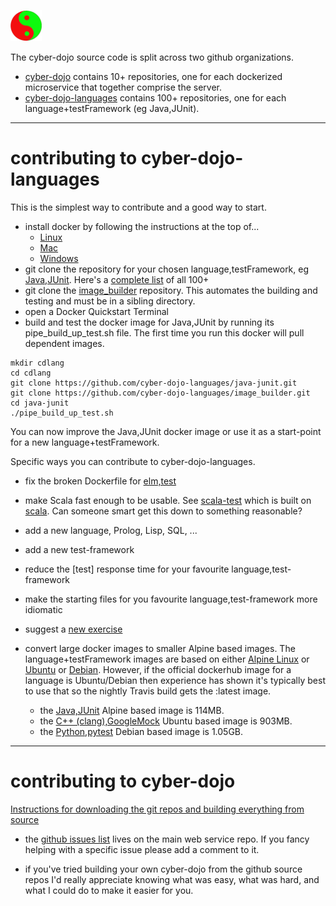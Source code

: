 
<img src="https://raw.githubusercontent.com/cyber-dojo/nginx/master/images/home_page_logo.png"
alt="cyber-dojo yin/yang logo" width="50px" height="50px"/>

The cyber-dojo source code is split across two github organizations.
- [cyber-dojo](https://github.com/cyber-dojo) contains 10+ repositories, one for
each dockerized microservice that together comprise the server.
- [cyber-dojo-languages](https://github.com/cyber-dojo-languages) contains 100+
repositories, one for each language+testFramework (eg Java,JUnit).

- - - -

# contributing to cyber-dojo-languages
This is the simplest way to contribute and a good way to start.
- install docker by following the instructions at the top of...
  - [Linux](http://blog.cyber-dojo.org/2016/10/running-your-own-cyber-dojo-server-on.html)
  - [Mac](http://blog.cyber-dojo.org/2016/10/running-your-own-cyber-dojo-server-on_15.html)
  - [Windows](http://blog.cyber-dojo.org/2016/10/running-your-own-cyber-dojo-server-on_68.html)
- git clone the repository for your chosen language,testFramework, eg
[Java,JUnit](https://github.com/cyber-dojo-languages/java-junit).
Here's a
[complete list](https://github.com/cyber-dojo/start-points-languages/blob/master/languages_list)
of all 100+
- git clone the [image_builder](https://github.com/cyber-dojo-languages/image_builder) repository.
This automates the building and testing and must be in a sibling directory.
- open a Docker Quickstart Terminal
- build and test the docker image for Java,JUnit by running its pipe_build_up_test.sh file.
The first time you run this docker will pull dependent images.

```
mkdir cdlang
cd cdlang
git clone https://github.com/cyber-dojo-languages/java-junit.git
git clone https://github.com/cyber-dojo-languages/image_builder.git
cd java-junit
./pipe_build_up_test.sh
```

You can now improve the Java,JUnit docker image or use it as a start-point for a
new language+testFramework.

Specific ways you can contribute to cyber-dojo-languages.

- fix the broken Dockerfile for
[elm,test](https://github.com/cyber-dojo-languages/elm-test)

- make Scala fast enough to be usable. See
[scala-test](https://github.com/cyber-dojo-languages/scala-test)
which is built on [scala](https://github.com/cyber-dojo-languages/scala).
Can someone smart get this down to something reasonable?

- add a new language, Prolog, Lisp, SQL, ...

- add a new test-framework

- reduce the [test] response time for your favourite language,test-framework

- make the starting files for you favourite language,test-framework more idiomatic

- suggest a [new exercise](https://github.com/cyber-dojo/start-points-exercises)

- convert large docker images to smaller Alpine based images.
The language+testFramework images are based on either
[Alpine Linux](https://alpinelinux.org/) or
[Ubuntu](https://www.ubuntu.com/) or
[Debian](https://www.debian.org/).
However, if the official dockerhub image for a language is Ubuntu/Debian
then experience has shown it's typically best to use that so the nightly Travis build
gets the :latest image.
  - the [Java,JUnit](https://github.com/cyber-dojo-languages/java-junit) Alpine based image is 114MB.
  - the [C++ (clang),GoogleMock](https://github.com/cyber-dojo-languages/clangplusplus-googlemock) Ubuntu based image is 903MB.
  - the [Python,pytest](https://github.com/cyber-dojo-languages/python-pytest) Debian based image is 1.05GB.


- - - -

# contributing to cyber-dojo

[Instructions for downloading the git repos and building everything from source](https://github.com/cyber-dojo/cyber-dojo/tree/master/dev)

- the [github issues list](https://github.com/cyber-dojo/web/issues) lives on the main web service repo.
If you fancy helping with a specific issue please add a comment to it.

- if you've tried building your own cyber-dojo from the github source repos I'd
really appreciate knowing what was easy, what was hard, and what I could do to
make it easier for you.
